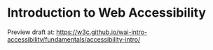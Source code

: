 # Introduction to Web Accessibility

Preview draft at: https://w3c.github.io/wai-intro-accessibility/fundamentals/accessibility-intro/
